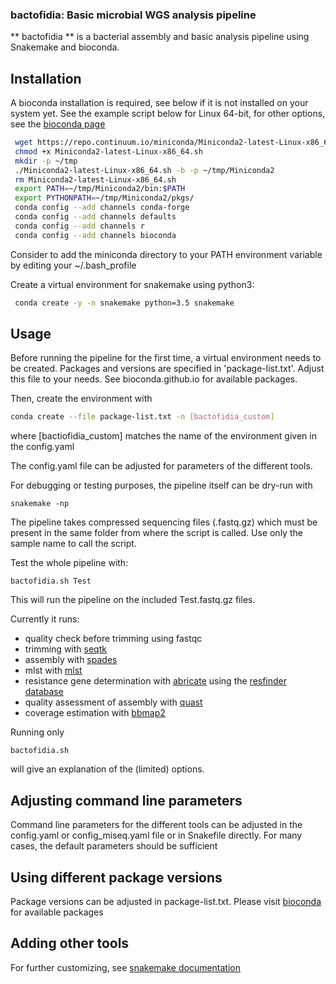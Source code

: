 ### bactofidia: Basic microbial WGS analysis pipeline

** bactofidia ** is a bacterial assembly and basic analysis pipeline using Snakemake and bioconda.


## Installation

A bioconda installation is required, see below if it is not installed on your system yet.
See the example script below for Linux 64-bit, for other options, see the [bioconda page](https://bioconda.github.io)

```bash
 wget https://repo.continuum.io/miniconda/Miniconda2-latest-Linux-x86_64.sh
 chmod +x Miniconda2-latest-Linux-x86_64.sh
 mkdir -p ~/tmp
 ./Miniconda2-latest-Linux-x86_64.sh -b -p ~/tmp/Miniconda2
 rm Miniconda2-latest-Linux-x86_64.sh
 export PATH=~/tmp/Miniconda2/bin:$PATH 
 export PYTHONPATH=~/tmp/Miniconda2/pkgs/
 conda config --add channels conda-forge
 conda config --add channels defaults
 conda config --add channels r
 conda config --add channels bioconda
```
Consider to add the miniconda directory to your PATH environment variable by editing your ~/.bash_profile

Create a virtual environment for snakemake using python3:

```bash
 conda create -y -n snakemake python=3.5 snakemake
```


## Usage

Before running the pipeline for the first time, a virtual environment needs to be created. Packages and versions are specified in 'package-list.txt'. Adjust this file to your needs. See bioconda.github.io for available packages.

Then, create the environment with 

```bash
conda create --file package-list.txt -n [bactofidia_custom]
```
where [bactiofidia_custom] matches the name of the environment given in the config.yaml

The config.yaml file can be adjusted for parameters of the different tools.

For debugging or testing purposes, the pipeline itself can be dry-run with 

```
snakemake -np
```

The pipeline takes compressed sequencing files (.fastq.gz) which must be present in the same folder from where the script is called.
Use only the sample name to call the script.

Test the whole pipeline with:

`bactofidia.sh Test`

This will run the pipeline on the included Test.fastq.gz files.

Currently it runs:
 - quality check before trimming using fastqc
 - trimming with [seqtk](http://bioconda.github.io/recipes/seqtk/README.html)
 - assembly with [spades](http://bioconda.github.io/recipes/spades/README.html)
 - mlst with [mlst](http://bioconda.github.io/recipes/mlst/README.html)
 - resistance gene determination with [abricate](http://bioconda.github.io/recipes/abricate/README.html)  using the [resfinder database](https://cge.cbs.dtu.dk/services/ResFinder/)
 - quality assessment of assembly with [quast](http://bioconda.github.io/recipes/quast/README.html)
 - coverage estimation with [bbmap2](http://bioconda.github.io/recipes/bbmap/README.html) 

Running only 

`bactofidia.sh`

will give an explanation of the (limited) options.


## Adjusting command line parameters

Command line parameters for the different tools can be adjusted in the config.yaml or config_miseq.yaml file or in Snakefile directly. For many cases, the default parameters should be sufficient


## Using different package versions

Package versions can be adjusted in package-list.txt. Please visit [bioconda](http://bioconda.github.io/) for available packages


## Adding other tools

For further customizing, see [snakemake documentation](https://snakemake.readthedocs.io/en/stable/)


